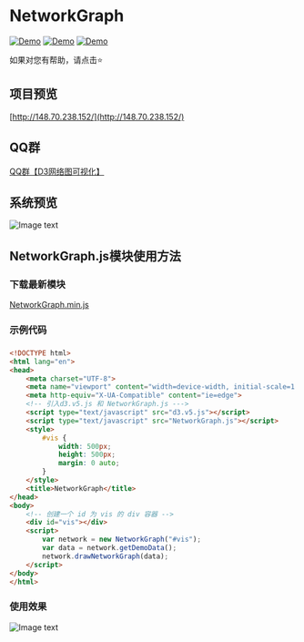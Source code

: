 # NetworkGraph

[![Demo](https://img.shields.io/badge/D3-NetworkGraph-green.svg)](http://148.70.238.152/)
[![Demo](https://img.shields.io/badge/QQ%E7%BE%A4-144973444-blue.svg)](https://jq.qq.com/?_wv=1027&k=5oRv4zr)
[![Demo](https://img.shields.io/badge/license-MIT-lightgrey.svg)](https://github.com/iaboaix/NetworkGraph/blob/master/LICENSE)

如果对您有帮助，请点击:star:  

## 项目预览
[http://148.70.238.152/](http://148.70.238.152/)  

## QQ群
[QQ群【D3网络图可视化】](https://jq.qq.com/?_wv=1027&k=5oRv4zr)  

## 系统预览
![Image text](https://github.com/iaboaix/NetworkGraph/blob/master/others/preview.jpg)

## NetworkGraph.js模块使用方法

### 下载最新模块
[NetworkGraph.min.js](https://github.com/iaboaix/NetworkGraph/blob/master/others/NetworkGraph/NetworkGraph.min.js)

### 示例代码
### 
```html
<!DOCTYPE html>
<html lang="en">
<head>
    <meta charset="UTF-8">
    <meta name="viewport" content="width=device-width, initial-scale=1.0">
    <meta http-equiv="X-UA-Compatible" content="ie=edge">
    <!-- 引入d3.v5.js 和 NetworkGraph.js --->
    <script type="text/javascript" src="d3.v5.js"></script>
    <script type="text/javascript" src="NetworkGraph.js"></script>
    <style>
        #vis {
            width: 500px;
            height: 500px;
            margin: 0 auto;
        }
    </style>
    <title>NetworkGraph</title>
</head>
<body>
    <!-- 创建一个 id 为 vis 的 div 容器 -->
    <div id="vis"></div>
    <script>
        var network = new NetworkGraph("#vis");
        var data = network.getDemoData();
        network.drawNetworkGraph(data);
    </script>
</body>
</html>
```
### 使用效果
![Image text](https://github.com/iaboaix/NetworkGraph/blob/master/others/NetworkGraph.jpg)